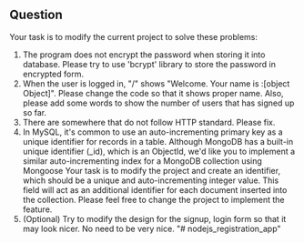 ## Question

Your task is to modify the current project to solve these problems:

1. The program does not encrypt the password when storing it into database. Please try to use 'bcrypt' library to store the password in encrypted form.
2. When the user is logged in, "/" shows "Welcome. Your name is :[object Object]". Please change the code so that it shows proper name. Also, please add some words to show the number of users that has signed up so far.
3. There are somewhere that do not follow HTTP standard. Please fix.
4. In MySQL, it's common to use an auto-incrementing primary key as a unique identifier for records in a table. 
Although MongoDB has a built-in unique identifier (_id), which is an ObjectId, we'd like you to implement a similar auto-incrementing index for a MongoDB collection using Mongoose
Your task is to modify the project and create an identifier, which should be a unique and auto-incrementing integer value. 
This field will act as an additional identifier for each document inserted into the collection.
Please feel free to change the project to implement the feature.
5. (Optional) Try to modify the design for the signup, login form so that it may look nicer. No need to be very nice.
"# nodejs_registration_app" 
